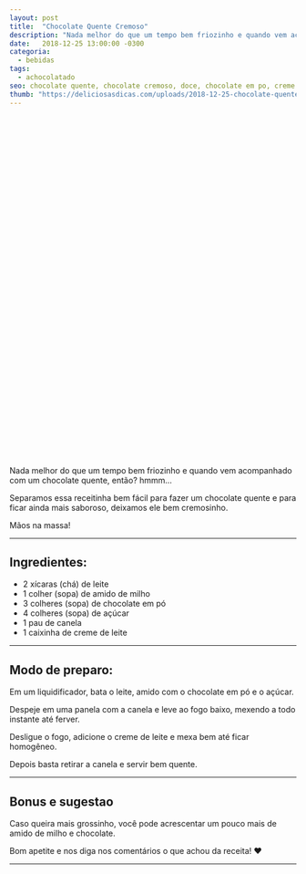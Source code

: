```yaml
---
layout: post
title:  "Chocolate Quente Cremoso"
description: "Nada melhor do que um tempo bem friozinho e quando vem acompanhado com um chocolate quente, então? hmmm..."
date:   2018-12-25 13:00:00 -0300
categoria:
  - bebidas
tags:
  - achocolatado
seo: chocolate quente, chocolate cremoso, doce, chocolate em po, creme de leite, como fazer chocolate
thumb: "https://deliciosasdicas.com/uploads/2018-12-25-chocolate-quente-cremoso.jpg"
---
```


<div class="adsLeft">
<ins class="adsbygoogle"
     style="display:inline-block;width:160px;height:600px"
     data-ad-client="ca-pub-8078000237589807"
     data-ad-slot="3534346713"></ins>
<script>
(adsbygoogle = window.adsbygoogle || []).push({});
</script>
</div>

Nada melhor do que um tempo bem friozinho e quando vem acompanhado com um chocolate quente, então? hmmm...

Separamos essa receitinha bem fácil para fazer um chocolate quente e para ficar ainda mais saboroso, deixamos ele bem cremosinho.

Mãos na massa!

---

## Ingredientes:
  - 2 xícaras (chá) de leite
  - 1 colher (sopa) de amido de milho
  - 3 colheres (sopa) de chocolate em pó
  - 4 colheres (sopa) de açúcar
  - 1 pau de canela
  - 1 caixinha de creme de leite

---

## Modo de preparo:
Em um liquidificador, bata o leite, amido com o chocolate em pó e o açúcar.

Despeje em uma panela com a canela e leve ao fogo baixo, mexendo a todo instante até ferver.

Desligue o fogo, adicione o creme de leite e mexa bem até ficar homogêneo.

Depois basta retirar a canela e servir bem quente.

---

## Bonus e sugestao
Caso queira mais grossinho, você pode acrescentar um pouco mais de amido de milho e chocolate.

Bom apetite e nos diga nos comentários o que achou da receita! ❤️

---

<div class="adsRight">
<ins class="adsbygoogle"
     style="display:inline-block;width:160px;height:600px"
     data-ad-client="ca-pub-8078000237589807"
     data-ad-slot="7738930003"></ins>
<script>
(adsbygoogle = window.adsbygoogle || []).push({});
</script>
</div>
